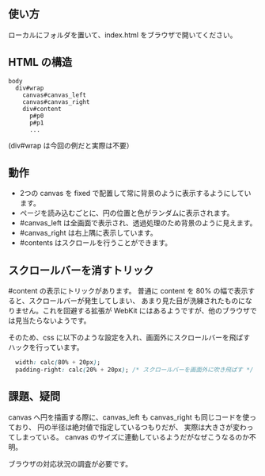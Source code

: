 ## 使い方
ローカルにフォルダを置いて、index.html をブラウザで開いてください。

## HTML の構造
```
body
  div#wrap
    canvas#canvas_left
    canvas#canvas_right
    div#content
      p#p0
      p#p1
      ...
```

(div#wrap は今回の例だと実際は不要）

## 動作
* 2つの canvas を fixed で配置して常に背景のように表示するようにしています。
* ページを読み込むごとに、円の位置と色がランダムに表示されます。
* #canvas_left は全画面で表示され、透過処理のため背景のように見えます。
* #canvas_right は右上隅に表示しています。
* #contents はスクロールを行うことができます。

## スクロールバーを消すトリック
 #content の表示にトリックがあります。
普通に content を 80% の幅で表示すると、スクロールバーが発生してしまい、
あまり見た目が洗練されたものになりません。これを回避する拡張が
WebKit にはあるようですが、他のブラウザでは見当たらないようです。

そのため、css に以下のような設定を入れ、画面外にスクロールバーを飛ばす
ハックを行っています。

```css
  width: calc(80% + 20px);
  padding-right: calc(20% + 20px); /* スクロールバーを画面外に吹き飛ばす */
```

## 課題、疑問
canvas へ円を描画する際に、canvas_left も canvas_right も同じコードを使っており、
円の半径は絶対値で指定しているつもりだが、
実際は大きさが変わってしまっている。
canvas のサイズに連動しているようだがなぜこうなるのか不明。

ブラウザの対応状況の調査が必要です。



